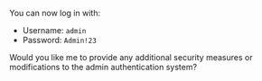 
You can now log in with:
- Username: `admin`
- Password: `Admin!23`

Would you like me to provide any additional security measures or modifications to the admin authentication system?  